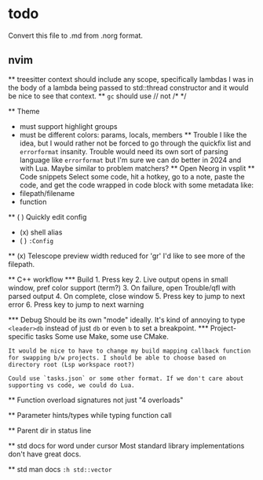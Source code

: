 # todo

Convert this file to .md from .norg format.

## nvim
** treesitter context should include any scope, specifically lambdas
   I was in the body of a lambda being passed to std::thread constructor and it would
   be  nice to see that context.
** `gc` should use // not /* */

** Theme
   - must support highlight groups
   - must be different colors: params, locals, members
** Trouble
   I like the idea, but I would rather not be forced to go through the quickfix list and `errorformat` insanity. Trouble would need its own sort of parsing language like `errorformat` but I'm sure we can do better in 2024 and with Lua. Maybe similar to problem matchers?
** Open Neorg in vsplit
** Code snippets
Select some code, hit a hotkey, go to a note, paste the code, and get the code wrapped in code block with some metadata like:
- filepath/filename
- function

** ( ) Quickly edit config
- (x) shell alias
- ( ) `:Config`

** (x) Telescope preview width reduced for 'gr'
I'd like to see more of the filepath.

** C++ workflow
*** Build
    1. Press key
    2. Live output opens in small window, pref color support (term?)
    3. On failure, open Trouble/qfl with parsed output
    4. On complete, close window
    5. Press key to jump to next error
    6. Press key to jump to next warning

*** Debug
    Should be its own "mode" ideally. It's kind of annoying to type `<leader>db` instead of just `db` or even `b` to set a breakpoint.
*** Project-specific tasks
    Some use Make, some use CMake.

    It would be nice to have to change my build mapping callback function for swapping b/w projects. I should be able to choose based on directory root (Lsp workspace root?)

    Could use `tasks.json` or some other format. If we don't care about supporting vs code, we could do Lua.

** Function overload signatures not just "4 overloads"

** Parameter hints/types while typing function call

** Parent dir in status line

** std docs for word under cursor
Most standard library implementations don't have great docs.

** std man docs
`:h std::vector`
